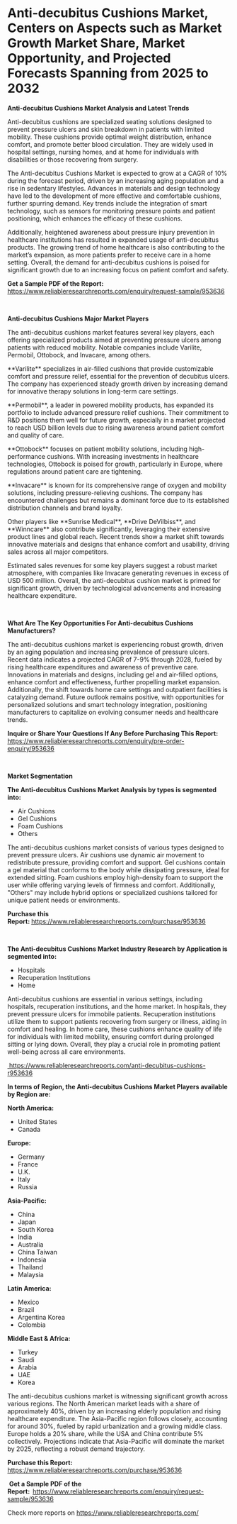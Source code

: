 <p><h1>Anti-decubitus Cushions Market, Centers on Aspects such as Market Growth Market Share, Market Opportunity, and Projected Forecasts Spanning from 2025 to 2032</h1></p><p><strong>Anti-decubitus Cushions Market Analysis and Latest Trends</strong></p>
<p><p>Anti-decubitus cushions are specialized seating solutions designed to prevent pressure ulcers and skin breakdown in patients with limited mobility. These cushions provide optimal weight distribution, enhance comfort, and promote better blood circulation. They are widely used in hospital settings, nursing homes, and at home for individuals with disabilities or those recovering from surgery.</p><p>The Anti-decubitus Cushions Market is expected to grow at a CAGR of 10% during the forecast period, driven by an increasing aging population and a rise in sedentary lifestyles. Advances in materials and design technology have led to the development of more effective and comfortable cushions, further spurring demand. Key trends include the integration of smart technology, such as sensors for monitoring pressure points and patient positioning, which enhances the efficacy of these cushions.</p><p>Additionally, heightened awareness about pressure injury prevention in healthcare institutions has resulted in expanded usage of anti-decubitus products. The growing trend of home healthcare is also contributing to the market’s expansion, as more patients prefer to receive care in a home setting. Overall, the demand for anti-decubitus cushions is poised for significant growth due to an increasing focus on patient comfort and safety.</p></p>
<p><strong>Get a Sample PDF of the Report:&nbsp;</strong> <a href="https://www.reliableresearchreports.com/enquiry/request-sample/953636?utm_campaign=3037&utm_medium=2&utm_source=Github&utm_content=ia&utm_term=09032025&utm_id=anti-decubitus-cushions">https://www.reliableresearchreports.com/enquiry/request-sample/953636</a></p>
<p>&nbsp;</p>
<p><strong>Anti-decubitus Cushions Major Market Players</strong></p>
<p><p>The anti-decubitus cushions market features several key players, each offering specialized products aimed at preventing pressure ulcers among patients with reduced mobility. Notable companies include Varilite, Permobil, Ottobock, and Invacare, among others.</p><p>**Varilite** specializes in air-filled cushions that provide customizable comfort and pressure relief, essential for the prevention of decubitus ulcers. The company has experienced steady growth driven by increasing demand for innovative therapy solutions in long-term care settings.</p><p>**Permobil**, a leader in powered mobility products, has expanded its portfolio to include advanced pressure relief cushions. Their commitment to R&D positions them well for future growth, especially in a market projected to reach USD billion levels due to rising awareness around patient comfort and quality of care.</p><p>**Ottobock** focuses on patient mobility solutions, including high-performance cushions. With increasing investments in healthcare technologies, Ottobock is poised for growth, particularly in Europe, where regulations around patient care are tightening.</p><p>**Invacare** is known for its comprehensive range of oxygen and mobility solutions, including pressure-relieving cushions. The company has encountered challenges but remains a dominant force due to its established distribution channels and brand loyalty.</p><p>Other players like **Sunrise Medical**, **Drive DeVilbiss**, and **Winncare** also contribute significantly, leveraging their extensive product lines and global reach. Recent trends show a market shift towards innovative materials and designs that enhance comfort and usability, driving sales across all major competitors.</p><p>Estimated sales revenues for some key players suggest a robust market atmosphere, with companies like Invacare generating revenues in excess of USD 500 million. Overall, the anti-decubitus cushion market is primed for significant growth, driven by technological advancements and increasing healthcare expenditure.</p></p>
<p>&nbsp;</p>
<p><strong>What Are The Key Opportunities For Anti-decubitus Cushions Manufacturers?</strong></p>
<p><p>The anti-decubitus cushions market is experiencing robust growth, driven by an aging population and increasing prevalence of pressure ulcers. Recent data indicates a projected CAGR of 7-9% through 2028, fueled by rising healthcare expenditures and awareness of preventive care. Innovations in materials and designs, including gel and air-filled options, enhance comfort and effectiveness, further propelling market expansion. Additionally, the shift towards home care settings and outpatient facilities is catalyzing demand. Future outlook remains positive, with opportunities for personalized solutions and smart technology integration, positioning manufacturers to capitalize on evolving consumer needs and healthcare trends.</p></p>
<p><strong>Inquire or Share Your Questions If Any Before Purchasing This Report:</strong> <a href="https://www.reliableresearchreports.com/enquiry/pre-order-enquiry/953636?utm_campaign=3037&utm_medium=2&utm_source=Github&utm_content=ia&utm_term=09032025&utm_id=anti-decubitus-cushions">https://www.reliableresearchreports.com/enquiry/pre-order-enquiry/953636</a></p>
<p>&nbsp;</p>
<p><strong>Market Segmentation</strong></p>
<p><strong>The Anti-decubitus Cushions Market Analysis by types is segmented into:</strong></p>
<p><ul><li>Air Cushions</li><li>Gel Cushions</li><li>Foam Cushions</li><li>Others</li></ul></p>
<p><p>The anti-decubitus cushions market consists of various types designed to prevent pressure ulcers. Air cushions use dynamic air movement to redistribute pressure, providing comfort and support. Gel cushions contain a gel material that conforms to the body while dissipating pressure, ideal for extended sitting. Foam cushions employ high-density foam to support the user while offering varying levels of firmness and comfort. Additionally, "Others" may include hybrid options or specialized cushions tailored for unique patient needs or environments.</p></p>
<p><strong>Purchase this Report:&nbsp;</strong><a href="https://www.reliableresearchreports.com/purchase/953636?utm_campaign=3037&utm_medium=2&utm_source=Github&utm_content=ia&utm_term=09032025&utm_id=anti-decubitus-cushions">https://www.reliableresearchreports.com/purchase/953636</a></p>
<p>&nbsp;</p>
<p><strong>The Anti-decubitus Cushions Market Industry Research by Application is segmented into:</strong></p>
<p><ul><li>Hospitals</li><li>Recuperation Institutions</li><li>Home</li></ul></p>
<p><p>Anti-decubitus cushions are essential in various settings, including hospitals, recuperation institutions, and the home market. In hospitals, they prevent pressure ulcers for immobile patients. Recuperation institutions utilize them to support patients recovering from surgery or illness, aiding in comfort and healing. In home care, these cushions enhance quality of life for individuals with limited mobility, ensuring comfort during prolonged sitting or lying down. Overall, they play a crucial role in promoting patient well-being across all care environments.</p></p>
<p><a href="https://www.reliableresearchreports.com/anti-decubitus-cushions-r953636?utm_campaign=3037&utm_medium=2&utm_source=Github&utm_content=ia&utm_term=09032025&utm_id=anti-decubitus-cushions">&nbsp;https://www.reliableresearchreports.com/anti-decubitus-cushions-r953636</a></p>
<p><strong>In terms of Region, the Anti-decubitus Cushions Market Players available by Region are:</strong></p>
<p>
    <p> <strong> North America: </strong>
        <ul>
            <li>United States</li>
            <li>Canada</li>
        </ul>
        </p> 
    <p> <strong> Europe: </strong>
        <ul>
            <li>Germany</li>
            <li>France</li>
            <li>U.K.</li>
            <li>Italy</li>
            <li>Russia</li>
        </ul>
        </p> 
    <p> <strong> Asia-Pacific: </strong>
        <ul>
            <li>China</li>
            <li>Japan</li>
            <li>South Korea</li>
            <li>India</li>
            <li>Australia</li>
            <li>China Taiwan</li>
            <li>Indonesia</li>
            <li>Thailand</li>
            <li>Malaysia</li>
        </ul>
        </p> 
    <p> <strong> Latin America: </strong>
        <ul>
            <li>Mexico</li>
            <li>Brazil</li>
            <li>Argentina Korea</li>
            <li>Colombia</li>
        </ul>
        </p> 
    <p> <strong> Middle East & Africa: </strong>
        <ul>
            <li>Turkey</li>
            <li>Saudi</li>
            <li>Arabia</li>
            <li>UAE</li>
            <li>Korea</li>
        </ul>
    </p>
    </p>
<p><p>The anti-decubitus cushions market is witnessing significant growth across various regions. The North American market leads with a share of approximately 40%, driven by an increasing elderly population and rising healthcare expenditure. The Asia-Pacific region follows closely, accounting for around 30%, fueled by rapid urbanization and a growing middle class. Europe holds a 20% share, while the USA and China contribute 5% collectively. Projections indicate that Asia-Pacific will dominate the market by 2025, reflecting a robust demand trajectory.</p></p>
<p><strong>Purchase this Report: </strong><a href="https://www.reliableresearchreports.com/purchase/953636?utm_campaign=3037&utm_medium=2&utm_source=Github&utm_content=ia&utm_term=09032025&utm_id=anti-decubitus-cushions">https://www.reliableresearchreports.com/purchase/953636</a></p>
<p>&nbsp;<strong>Get a Sample PDF of the Report:&nbsp;&nbsp;</strong><a href="https://www.reliableresearchreports.com/enquiry/request-sample/953636?utm_campaign=3037&utm_medium=2&utm_source=Github&utm_content=ia&utm_term=09032025&utm_id=anti-decubitus-cushions">https://www.reliableresearchreports.com/enquiry/request-sample/953636</a></p>
<p><strong></strong></p>
<p>Check more reports on <a href="https://www.reliableresearchreports.com/?utm_campaign=3037&utm_medium=2&utm_source=Github&utm_content=ia&utm_term=09032025&utm_id=anti-decubitus-cushions">https://www.reliableresearchreports.com/</a></p>